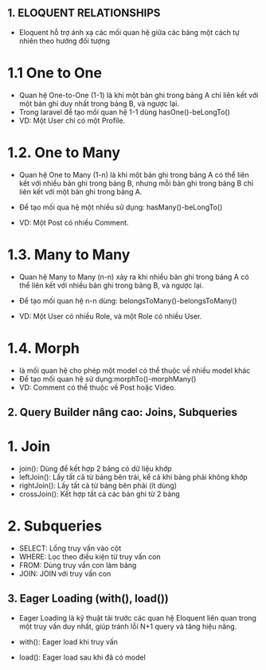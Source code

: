 ## 1. ELOQUENT RELATIONSHIPS

- Eloquent hỗ trợ ánh xạ các mối quan hệ giữa các bảng một cách tự nhiên theo hướng đối tượng

# 1.1 One to One

- Quan hệ One-to-One (1-1) là khi một bản ghi trong bảng A chỉ liên kết với một bản ghi duy nhất trong bảng B, và ngược lại.
- Trong laravel để tạo mối quan hệ 1-1 dùng hasOne()-beLongTo()
- VD: Một User chỉ có một Profile.

# 1.2. One to Many

- Quan hệ One to Many (1-n) là khi một bản ghi trong bảng A có thể liên kết với nhiều bản ghi trong bảng B, nhưng mỗi bản ghi trong bảng B chỉ liên kết với một bản ghi trong bảng A.

- Để tạo mối qua hệ một nhiều sử dụng: hasMany()-beLongTo()

- VD: Một Post có nhiều Comment.

# 1.3. Many to Many

- Quan hệ Many to Many (n-n) xảy ra khi nhiều bản ghi trong bảng A có thể liên kết với nhiều bản ghi trong bảng B, và ngược lại.

- Để tạo mối quan hệ n-n dùng: belongsToMany()-belongsToMany()

- VD: Một User có nhiều Role, và một Role có nhiều User.

# 1.4. Morph

- là mối quan hệ cho phép một model có thể thuộc về nhiều model khác
- Để tạo mối quan hệ sử dụng:morphTo()-morphMany()
- VD: Comment có thể thuộc về Post hoặc Video.

## 2. Query Builder nâng cao: Joins, Subqueries

# 1. Join

- join(): Dùng để kết hợp 2 bảng có dữ liệu khớp
- leftJoin(): Lấy tất cả từ bảng bên trái, kể cả khi bảng phải không khớp
- rightJoin(): Lấy tất cả từ bảng bên phải (ít dùng)
- crossJoin(): Kết hợp tất cả các bản ghi từ 2 bảng

# 2. Subqueries

- SELECT: Lồng truy vấn vào cột
- WHERE: Lọc theo điều kiện từ truy vấn con
- FROM: Dùng truy vấn con làm bảng
- JOIN: JOIN với truy vấn con

## 3. Eager Loading (with(), load())

- Eager Loading là kỹ thuật tải trước các quan hệ Eloquent liên quan trong một truy vấn duy nhất, giúp tránh lỗi N+1 query và tăng hiệu năng.

- with(): Eager load khi truy vấn
- load(): Eager load sau khi đã có model
